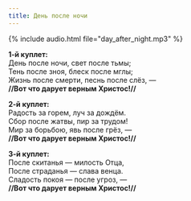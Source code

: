 ```yaml
---
title: День после ночи
---
```

{% include audio.html file="day_after_night.mp3" %}

**1-й куплет:**  
День после ночи, свет после тьмы;  
Тень после зноя, блеск после мглы;  
Жизнь после смерти, песнь после слёз, —  
**//Вот что дарует верным Христос!//**


**2-й куплет:**  
Радость за горем, луч за дождём.  
Сбор после жатвы, пир за трудом!  
Мир за борьбою, явь после грёз, —  
**//Вот что дарует верным Христос!//**


**3-й куплет:**  
После скитанья — милость Отца,  
После страданья — слава венца.  
Сладость покоя — после угроз, —  
**//Вот что дарует верным Христос!//**
